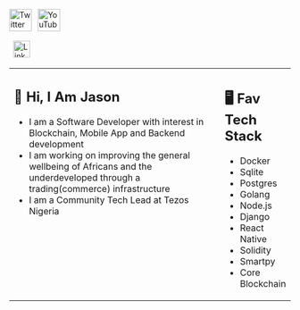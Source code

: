 <a href="https://twitter.com/Realms_in_man"><img src="https://cdn.worldvectorlogo.com/logos/twitter-6.svg" title="Twitter" alt="Twitter Account" width="40"/></a> 
&ensp;<a href="https://www.youtube.com/channel/UCA96mqCmkOF7aOmvqwvOSEg"><img src="https://cdn.worldvectorlogo.com/logos/youtube-icon.svg" title="YouTube" alt="YouTube Account" width="40"/></a>
<!-- &ensp;<a href="https://discord.com/ReverseXatoshi#8291"><img src="https://cdn.worldvectorlogo.com/logos/discord-6.svg" title="Discord" alt="Discord Community" width="40"/></a>  -->
&ensp;<a href="https://www.linkedin.com/in/jason-charles-dev/"><img src="https://cdn.worldvectorlogo.com/logos/linkedin-icon-2.svg" title="Linkedin" alt="Linkedin Account" width="30"/></a> 

<table><tr><td valign="top" width="75%">

## 👋 Hi, I Am Jason

- I am a Software Developer with interest in Blockchain, Mobile App and Backend development
- I am working on improving the general wellbeing of Africans and the underdeveloped through a trading(commerce) infrastructure
- I am a Community Tech Lead at Tezos Nigeria 
 
</td><td valign="top" width="25%">

## 🖥️ Fav Tech Stack

- Docker
- Sqlite
- Postgres 
- Golang
- Node.js
- Django
- React Native
- Solidity
- Smartpy
- Core Blockchain
 
